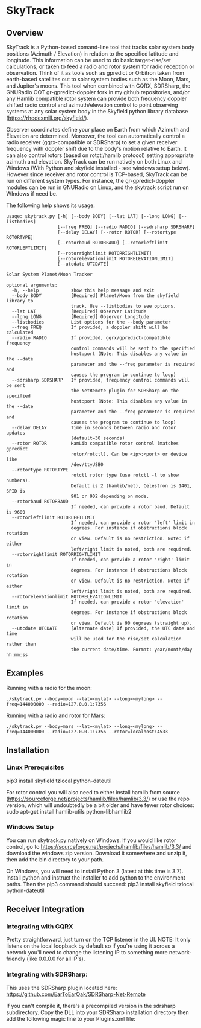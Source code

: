 # SkyTrack

## Overview
SkyTrack is a Python-based comand-line tool that tracks solar system body positions (Azimuth / Elevation) in relation to the specified latitude and longitude.  This information can be used to do basic target-rise/set calculations, or taken to feed a radio and rotor system for radio reception or observation.  Think of it as tools such as gpredict or Orbitron taken from earth-based satellites out to solar system bodies such as the Moon, Mars, and Jupiter's moons.  This tool when combined with GQRX, SDRSharp, the GNURadio OOT gr-gpredict-doppler fork in my github repositories, and/or any Hamlib compatible rotor system can provide both frequency doppler shifted radio control and azimuth/elevation control to point observing systems at any solar system body in the Skyfield python library database (https://rhodesmill.org/skyfield/).

Observer coordinates define your place on Earth from which Azimuth and Elevation are determined.  Moreover, the tool can automatically control a radio receiver (gqrx-compatible or SDRSharp) to set a given receiver frequency with doppler shift due to the body's motion relative to Earth.  It can also control rotors (based on rotctl/hamlib protocol) setting appropriate azimuth and elevation.  SkyTrack can be run natively on both Linux and Windows (With Python and skyfield installed - see windows setup below).  However since receiver and rotor control is TCP-based, SkyTrack can be run on different system types.  For instance, the gr-gpredict-doppler modules can be run in GNURadio on Linux, and the skytrack script run on WIndows if need be.

The following help shows its usage:
```
usage: skytrack.py [-h] [--body BODY] [--lat LAT] [--long LONG] [--listbodies]
                   [--freq FREQ] [--radio RADIO] [--sdrsharp SDRSHARP]
                   [--delay DELAY] [--rotor ROTOR] [--rotortype ROTORTYPE]
                   [--rotorbaud ROTORBAUD] [--rotorleftlimit ROTORLEFTLIMIT]
                   [--rotorrightlimit ROTORRIGHTLIMIT]
                   [--rotorelevationlimit ROTORELEVATIONLIMIT]
                   [--utcdate UTCDATE]

Solar System Planet/Moon Tracker

optional arguments:
  -h, --help            show this help message and exit
  --body BODY           [Required] Planet/Moon from the skyfield library to
                        track. Use --listbodies to see options.
  --lat LAT             [Required] Observer Latitude
  --long LONG           [Required] Observer Longitude
  --listbodies          List options for the --body parameter
  --freq FREQ           If provided, a doppler shift will be calculated
  --radio RADIO         If provided, gqrx/gpredict-compatible frequency
                        control commands will be sent to the specified
                        host:port (Note: This disables any value in the --date
                        parameter and the --freq parameter is required and
                        causes the program to continue to loop)
  --sdrsharp SDRSHARP   If provided, frequency control commands will be sent
                        the NetRemote plugin for SDRSharp on the specified
                        host:port (Note: This disables any value in the --date
                        parameter and the --freq parameter is required and
                        causes the program to continue to loop)
  --delay DELAY         Time in seconds between radio and rotor updates
                        (default=30 seconds)
  --rotor ROTOR         HamLib compatible rotor control (matches gpredict
                        rotor/rotctl). Can be <ip>:<port> or device like
                        /dev/ttyUSB0
  --rotortype ROTORTYPE
                        rotctl rotor type (use rotctl -l to show numbers).
                        Default is 2 (hamlib/net), Celestron is 1401, SPID is
                        901 or 902 depending on mode.
  --rotorbaud ROTORBAUD
                        If needed, can provide a rotor baud. Default is 9600
  --rotorleftlimit ROTORLEFTLIMIT
                        If needed, can provide a rotor 'left' limit in
                        degrees. For instance if obstructions block rotation
                        or view. Default is no restriction. Note: if either
                        left/right limit is noted, both are required.
  --rotorrightlimit ROTORRIGHTLIMIT
                        If needed, can provide a rotor 'right' limit in
                        degrees. For instance if obstructions block rotation
                        or view. Default is no restriction. Note: if either
                        left/right limit is noted, both are required.
  --rotorelevationlimit ROTORELEVATIONLIMIT
                        If needed, can provide a rotor 'elevation' limit in
                        degrees. For instance if obstructions block rotation
                        or view. Default is 90 degrees (straight up).
  --utcdate UTCDATE     [Alternate date] If provided, the UTC date and time
                        will be used for the rise/set calculation rather than
                        the current date/time. Format: year/month/day hh:mm:ss
```

## Examples
Running with a radio for the moon:

``./skytrack.py --body=moon --lat=<mylat> --long=<mylong> --freq=144000000 --radio=127.0.0.1:7356``


Running with a radio and rotor for Mars:

``./skytrack.py --body=mars --lat=<mylat> --long=<mylong> --freq=144000000 --radio=127.0.0.1:7356 --rotor=localhost:4533``


## Installation

### Linux Prerequisites
pip3 install skyfield tzlocal python-dateutil

For rotor control you will also need to either install hamlib from source (https://sourceforge.net/projects/hamlib/files/hamlib/3.3/) or use the repo version, which will undoubtedly be a bit older and have fewer rotor choices:
sudo apt-get install hamlib-utils python-libhamlib2


### Windows Setup
You can run skytrack.py natively on Windows.  If you would like rotor control, go to https://sourceforge.net/projects/hamlib/files/hamlib/3.3/ and download the windows zip version.  Download it somewhere and unzip it, then add the bin directory to your path.

On Windows, you will need to install Python 3 (latest at this time is 3.7).  Install python and instruct the installer to add python to the environment paths.  Then the pip3 command should succeed:
pip3 install skyfield tzlocal python-dateutil

## Receiver Integration

### Integrating with GQRX
Pretty straightforward, just turn on the TCP listener in the UI.  NOTE: It only listens on the local loopback by default so if you're using it across a network you'll need to change the listening IP to something more network-friendly (like 0.0.0.0 for all IP's).

### Integrating with SDRSharp:
This uses the SDRSharp plugin located here:
https://github.com/EarToEarOak/SDRSharp-Net-Remote

If you can't compile it, there's a precompiled version in the sdrsharp subdirectory.  Copy the DLL into your SDRSharp installation directory then add the following magic line to your Plugins.xml file:
  <add key="NetRemote" value="SDRSharp.NetRemote.NetRemotePlugin,SDRSharp.NetRemote" />

